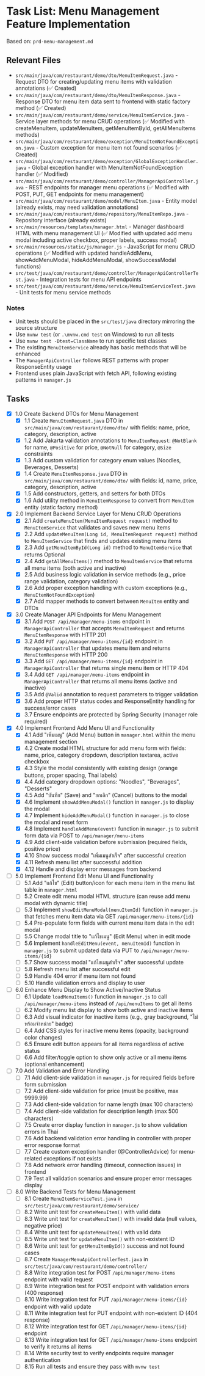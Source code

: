 # Task List: Menu Management Feature Implementation

Based on: `prd-menu-management.md`

## Relevant Files

- `src/main/java/com/restaurant/demo/dto/MenuItemRequest.java` - Request DTO for creating/updating menu items with validation annotations (✅ Created)
- `src/main/java/com/restaurant/demo/dto/MenuItemResponse.java` - Response DTO for menu item data sent to frontend with static factory method (✅ Created)
- `src/main/java/com/restaurant/demo/service/MenuItemService.java` - Service layer methods for menu CRUD operations (✅ Modified with createMenuItem, updateMenuItem, getMenuItemById, getAllMenuItems methods)
- `src/main/java/com/restaurant/demo/exception/MenuItemNotFoundException.java` - Custom exception for menu item not found scenarios (✅ Created)
- `src/main/java/com/restaurant/demo/exception/GlobalExceptionHandler.java` - Global exception handler with MenuItemNotFoundException handler (✅ Modified)
- `src/main/java/com/restaurant/demo/controller/ManagerApiController.java` - REST endpoints for manager menu operations (✅ Modified with POST, PUT, GET endpoints for menu management)
- `src/main/java/com/restaurant/demo/model/MenuItem.java` - Entity model (already exists, may need validation annotations)
- `src/main/java/com/restaurant/demo/repository/MenuItemRepo.java` - Repository interface (already exists)
- `src/main/resources/templates/manager.html` - Manager dashboard HTML with menu management UI (✅ Modified with updated add menu modal including active checkbox, proper labels, success modal)
- `src/main/resources/static/js/manager.js` - JavaScript for menu CRUD operations (✅ Modified with updated handleAddMenu, showAddMenuModal, hideAddMenuModal, showSuccessModal functions)
- `src/test/java/com/restaurant/demo/controller/ManagerApiControllerTest.java` - Integration tests for menu API endpoints
- `src/test/java/com/restaurant/demo/service/MenuItemServiceTest.java` - Unit tests for menu service methods

### Notes

- Unit tests should be placed in the `src/test/java` directory mirroring the source structure
- Use `mvnw test` (or `.\mvnw.cmd test` on Windows) to run all tests
- Use `mvnw test -Dtest=ClassName` to run specific test classes
- The existing `MenuItemService` already has basic methods that will be enhanced
- The `ManagerApiController` follows REST patterns with proper ResponseEntity usage
- Frontend uses plain JavaScript with fetch API, following existing patterns in `manager.js`

## Tasks

- [x] 1.0 Create Backend DTOs for Menu Management
  - [x] 1.1 Create `MenuItemRequest.java` DTO in `src/main/java/com/restaurant/demo/dto/` with fields: name, price, category, description, active
  - [x] 1.2 Add Jakarta validation annotations to `MenuItemRequest`: `@NotBlank` for name, `@Positive` for price, `@NotNull` for category, `@Size` constraints
  - [x] 1.3 Add custom validation for category enum values (Noodles, Beverages, Desserts)
  - [x] 1.4 Create `MenuItemResponse.java` DTO in `src/main/java/com/restaurant/demo/dto/` with fields: id, name, price, category, description, active
  - [x] 1.5 Add constructors, getters, and setters for both DTOs
  - [x] 1.6 Add utility method in `MenuItemResponse` to convert from `MenuItem` entity (static factory method)

- [x] 2.0 Implement Backend Service Layer for Menu CRUD Operations
  - [x] 2.1 Add `createMenuItem(MenuItemRequest request)` method to `MenuItemService` that validates and saves new menu items
  - [x] 2.2 Add `updateMenuItem(Long id, MenuItemRequest request)` method to `MenuItemService` that finds and updates existing menu items
  - [x] 2.3 Add `getMenuItemById(Long id)` method to `MenuItemService` that returns Optional<MenuItem>
  - [x] 2.4 Add `getAllMenuItems()` method to `MenuItemService` that returns all menu items (both active and inactive)
  - [x] 2.5 Add business logic validation in service methods (e.g., price range validation, category validation)
  - [x] 2.6 Add proper exception handling with custom exceptions (e.g., `MenuItemNotFoundException`)
  - [x] 2.7 Add mapper methods to convert between `MenuItem` entity and DTOs

- [x] 3.0 Create Manager API Endpoints for Menu Management
  - [x] 3.1 Add `POST /api/manager/menu-items` endpoint in `ManagerApiController` that accepts `MenuItemRequest` and returns `MenuItemResponse` with HTTP 201
  - [x] 3.2 Add `PUT /api/manager/menu-items/{id}` endpoint in `ManagerApiController` that updates menu item and returns `MenuItemResponse` with HTTP 200
  - [x] 3.3 Add `GET /api/manager/menu-items/{id}` endpoint in `ManagerApiController` that returns single menu item or HTTP 404
  - [x] 3.4 Add `GET /api/manager/menu-items` endpoint in `ManagerApiController` that returns all menu items (active and inactive)
  - [x] 3.5 Add `@Valid` annotation to request parameters to trigger validation
  - [x] 3.6 Add proper HTTP status codes and ResponseEntity handling for success/error cases
  - [x] 3.7 Ensure endpoints are protected by Spring Security (manager role required)

- [x] 4.0 Implement Frontend Add Menu UI and Functionality
  - [x] 4.1 Add "เพิ่มเมนู" (Add Menu) button in `manager.html` within the menu management section
  - [x] 4.2 Create modal HTML structure for add menu form with fields: name, price, category dropdown, description textarea, active checkbox
  - [x] 4.3 Style the modal consistently with existing design (orange buttons, proper spacing, Thai labels)
  - [x] 4.4 Add category dropdown options: "Noodles", "Beverages", "Desserts"
  - [x] 4.5 Add "บันทึก" (Save) and "ยกเลิก" (Cancel) buttons to the modal
  - [x] 4.6 Implement `showAddMenuModal()` function in `manager.js` to display the modal
  - [x] 4.7 Implement `hideAddMenuModal()` function in `manager.js` to close the modal and reset form
  - [x] 4.8 Implement `handleAddMenu(event)` function in `manager.js` to submit form data via POST to `/api/manager/menu-items`
  - [x] 4.9 Add client-side validation before submission (required fields, positive price)
  - [x] 4.10 Show success modal "เพิ่มเมนูสำเร็จ" after successful creation
  - [x] 4.11 Refresh menu list after successful addition
  - [x] 4.12 Handle and display error messages from backend

- [ ] 5.0 Implement Frontend Edit Menu UI and Functionality
  - [ ] 5.1 Add "แก้ไข" (Edit) button/icon for each menu item in the menu list table in `manager.html`
  - [ ] 5.2 Create edit menu modal HTML structure (can reuse add menu modal with dynamic title)
  - [ ] 5.3 Implement `showEditMenuModal(menuItemId)` function in `manager.js` that fetches menu item data via GET `/api/manager/menu-items/{id}`
  - [ ] 5.4 Pre-populate form fields with current menu item data in the edit modal
  - [ ] 5.5 Change modal title to "แก้ไขเมนู" (Edit Menu) when in edit mode
  - [ ] 5.6 Implement `handleEditMenu(event, menuItemId)` function in `manager.js` to submit updated data via PUT to `/api/manager/menu-items/{id}`
  - [ ] 5.7 Show success modal "แก้ไขเมนูสำเร็จ" after successful update
  - [ ] 5.8 Refresh menu list after successful edit
  - [ ] 5.9 Handle 404 error if menu item not found
  - [ ] 5.10 Handle validation errors and display to user

- [ ] 6.0 Enhance Menu Display to Show Active/Inactive Status
  - [ ] 6.1 Update `loadMenuItems()` function in `manager.js` to call `/api/manager/menu-items` instead of `/api/menuItems` to get all items
  - [ ] 6.2 Modify menu list display to show both active and inactive items
  - [ ] 6.3 Add visual indicator for inactive items (e.g., gray background, "ไม่พร้อมจำหน่าย" badge)
  - [ ] 6.4 Add CSS styles for inactive menu items (opacity, background color changes)
  - [ ] 6.5 Ensure edit button appears for all items regardless of active status
  - [ ] 6.6 Add filter/toggle option to show only active or all menu items (optional enhancement)

- [ ] 7.0 Add Validation and Error Handling
  - [ ] 7.1 Add client-side validation in `manager.js` for required fields before form submission
  - [ ] 7.2 Add client-side validation for price (must be positive, max 9999.99)
  - [ ] 7.3 Add client-side validation for name length (max 100 characters)
  - [ ] 7.4 Add client-side validation for description length (max 500 characters)
  - [ ] 7.5 Create error display function in `manager.js` to show validation errors in Thai
  - [ ] 7.6 Add backend validation error handling in controller with proper error response format
  - [ ] 7.7 Create custom exception handler (@ControllerAdvice) for menu-related exceptions if not exists
  - [ ] 7.8 Add network error handling (timeout, connection issues) in frontend
  - [ ] 7.9 Test all validation scenarios and ensure proper error messages display

- [ ] 8.0 Write Backend Tests for Menu Management
  - [ ] 8.1 Create `MenuItemServiceTest.java` in `src/test/java/com/restaurant/demo/service/`
  - [ ] 8.2 Write unit test for `createMenuItem()` with valid data
  - [ ] 8.3 Write unit test for `createMenuItem()` with invalid data (null values, negative price)
  - [ ] 8.4 Write unit test for `updateMenuItem()` with valid data
  - [ ] 8.5 Write unit test for `updateMenuItem()` with non-existent ID
  - [ ] 8.6 Write unit test for `getMenuItemById()` success and not found cases
  - [ ] 8.7 Create `ManagerMenuApiControllerTest.java` in `src/test/java/com/restaurant/demo/controller/`
  - [ ] 8.8 Write integration test for POST `/api/manager/menu-items` endpoint with valid request
  - [ ] 8.9 Write integration test for POST endpoint with validation errors (400 response)
  - [ ] 8.10 Write integration test for PUT `/api/manager/menu-items/{id}` endpoint with valid update
  - [ ] 8.11 Write integration test for PUT endpoint with non-existent ID (404 response)
  - [ ] 8.12 Write integration test for GET `/api/manager/menu-items/{id}` endpoint
  - [ ] 8.13 Write integration test for GET `/api/manager/menu-items` endpoint to verify it returns all items
  - [ ] 8.14 Write security test to verify endpoints require manager authentication
  - [ ] 8.15 Run all tests and ensure they pass with `mvnw test`
